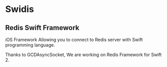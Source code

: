 # Swidis
## Redis Swift Framework
iOS Framework Allowing you to connect to Redis server with Swift programming language.

Thanks to GCDAsyncSocket, We are working on Redis Framework for Swift 2.
